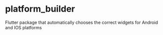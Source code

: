 # platform_builder
Flutter package that automatically chooses the correct widgets for Android and IOS platforms
